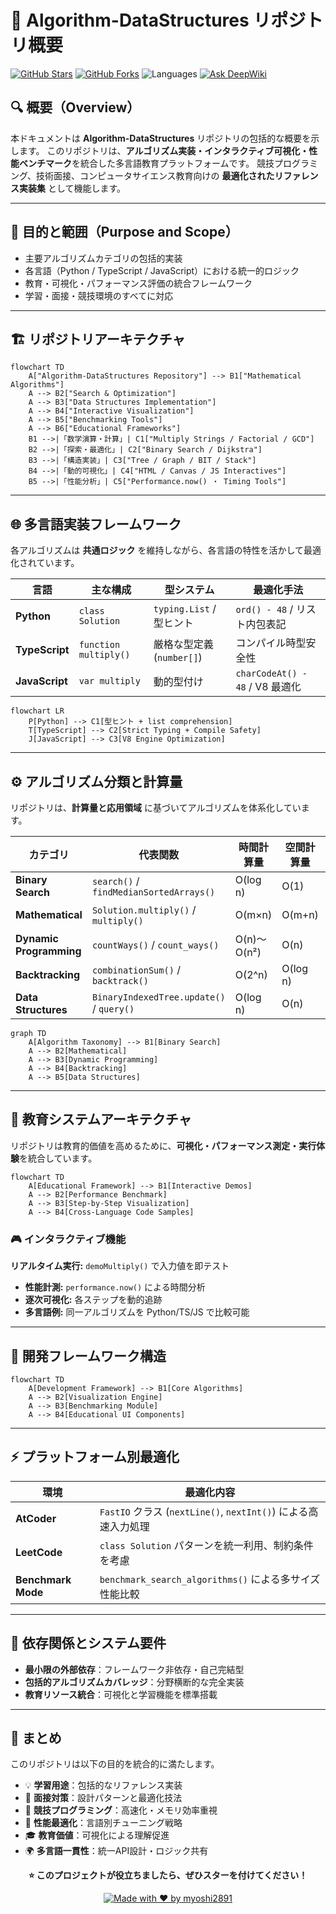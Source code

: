 # 📘 Algorithm-DataStructures リポジトリ概要

[![GitHub Stars](https://img.shields.io/github/stars/myoshi2891/Algorithm-DataStructures-Math-SQL?style=flat-square)](https://github.com/myoshi2891/Algorithm-DataStructures-Math-SQL/stargazers)
[![GitHub Forks](https://img.shields.io/github/forks/myoshi2891/Algorithm-DataStructures-Math-SQL?style=flat-square)](https://github.com/myoshi2891/Algorithm-DataStructures-Math-SQL/network/members)
![Languages](https://img.shields.io/badge/Languages-Python%20|%20TypeScript%20|%20JavaScript-blue?style=flat-square)
[![Ask DeepWiki](https://deepwiki.com/badge.svg)](https://deepwiki.com/myoshi2891/Algorithm-DataStructures-Math-SQL)

## 🔍 概要（Overview）

本ドキュメントは **Algorithm-DataStructures** リポジトリの包括的な概要を示します。
このリポジトリは、**アルゴリズム実装・インタラクティブ可視化・性能ベンチマーク**を統合した多言語教育プラットフォームです。
競技プログラミング、技術面接、コンピュータサイエンス教育向けの **最適化されたリファレンス実装集** として機能します。

---

## 🎯 目的と範囲（Purpose and Scope）

- 主要アルゴリズムカテゴリの包括的実装
- 各言語（Python / TypeScript / JavaScript）における統一的ロジック
- 教育・可視化・パフォーマンス評価の統合フレームワーク
- 学習・面接・競技環境のすべてに対応

---

## 🏗️ リポジトリアーキテクチャ

```mermaid
flowchart TD
    A["Algorithm-DataStructures Repository"] --> B1["Mathematical Algorithms"]
    A --> B2["Search & Optimization"]
    A --> B3["Data Structures Implementation"]
    A --> B4["Interactive Visualization"]
    A --> B5["Benchmarking Tools"]
    A --> B6["Educational Frameworks"]
    B1 -->|「数学演算・計算」| C1["Multiply Strings / Factorial / GCD"]
    B2 -->|「探索・最適化」| C2["Binary Search / Dijkstra"]
    B3 -->|「構造実装」| C3["Tree / Graph / BIT / Stack"]
    B4 -->|「動的可視化」| C4["HTML / Canvas / JS Interactives"]
    B5 -->|「性能分析」| C5["Performance.now() ・ Timing Tools"]
```

---

## 🌐 多言語実装フレームワーク

各アルゴリズムは **共通ロジック** を維持しながら、各言語の特性を活かして最適化されています。

| 言語           | 主な構成              | 型システム                | 最適化手法                      |
| -------------- | --------------------- | ------------------------- | ------------------------------- |
| **Python**     | `class Solution`      | `typing.List` / 型ヒント  | `ord() - 48` / リスト内包表記   |
| **TypeScript** | `function multiply()` | 厳格な型定義 (`number[]`) | コンパイル時型安全性            |
| **JavaScript** | `var multiply`        | 動的型付け                | `charCodeAt() - 48` / V8 最適化 |

```mermaid
flowchart LR
    P[Python] --> C1[型ヒント + list comprehension]
    T[TypeScript] --> C2[Strict Typing + Compile Safety]
    J[JavaScript] --> C3[V8 Engine Optimization]
```

---

## ⚙️ アルゴリズム分類と計算量

リポジトリは、**計算量と応用領域** に基づいてアルゴリズムを体系化しています。

| カテゴリ                | 代表関数                                 | 時間計算量  | 空間計算量 | 対応言語       |
| ----------------------- | ---------------------------------------- | ----------- | ---------- | -------------- |
| **Binary Search**       | `search()` / `findMedianSortedArrays()`  | O(log n)    | O(1)       | Python, TS, JS |
| **Mathematical**        | `Solution.multiply()` / `multiply()`     | O(m×n)      | O(m+n)     | Python, TS, JS |
| **Dynamic Programming** | `countWays()` / `count_ways()`           | O(n)〜O(n²) | O(n)       | Python, TS, JS |
| **Backtracking**        | `combinationSum()` / `backtrack()`       | O(2^n)      | O(log n)   | TS, JS         |
| **Data Structures**     | `BinaryIndexedTree.update()` / `query()` | O(log n)    | O(n)       | Python         |

```mermaid
graph TD
    A[Algorithm Taxonomy] --> B1[Binary Search]
    A --> B2[Mathematical]
    A --> B3[Dynamic Programming]
    A --> B4[Backtracking]
    A --> B5[Data Structures]
```

---

## 🧩 教育システムアーキテクチャ

リポジトリは教育的価値を高めるために、**可視化・パフォーマンス測定・実行体験**を統合しています。

```mermaid
flowchart TD
    A[Educational Framework] --> B1[Interactive Demos]
    A --> B2[Performance Benchmark]
    A --> B3[Step-by-Step Visualization]
    A --> B4[Cross-Language Code Samples]
```

### 🎮 インタラクティブ機能

**リアルタイム実行:** `demoMultiply()` で入力値を即テスト

- **性能計測:** `performance.now()` による時間分析
- **逐次可視化:** 各ステップを動的追跡
- **多言語例:** 同一アルゴリズムを Python/TS/JS で比較可能

---

## 🧱 開発フレームワーク構造

```mermaid
flowchart TD
    A[Development Framework] --> B1[Core Algorithms]
    A --> B2[Visualization Engine]
    A --> B3[Benchmarking Module]
    A --> B4[Educational UI Components]
```

---

## ⚡ プラットフォーム別最適化

| 環境                 | 最適化内容                                              |
| ------------------ | -------------------------------------------------- |
| **AtCoder**        | `FastIO` クラス (`nextLine()`, `nextInt()`) による高速入力処理 |
| **LeetCode**       | `class Solution` パターンを統一利用、制約条件を考慮                 |
| **Benchmark Mode** | `benchmark_search_algorithms()` による多サイズ性能比較        |

---

## 🧮 依存関係とシステム要件

* **最小限の外部依存**：フレームワーク非依存・自己完結型
* **包括的アルゴリズムカバレッジ**：分野横断的な完全実装
* **教育リソース統合**：可視化と学習機能を標準搭載

---

## 🧭 まとめ

このリポジトリは以下の目的を統合的に満たします。

* 💡 **学習用途**：包括的なリファレンス実装
* 🧠 **面接対策**：設計パターンと最適化技法
* 🏁 **競技プログラミング**：高速化・メモリ効率重視
* 🔬 **性能最適化**：言語別チューニング戦略
* 🎓 **教育価値**：可視化による理解促進
* 🌍 **多言語一貫性**：統一API設計・ロジック共有

<div align="center">

**⭐ このプロジェクトが役立ちましたら、ぜひスターを付けてください！**

[![Made with ❤️ by myoshi2891](https://img.shields.io/badge/Made%20with%20❤️%20by-myoshi2891-red?style=flat-square)](https://github.com/myoshi2891)

</div>
